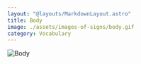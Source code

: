 ```yaml
---
layout: "@layouts/MarkdownLayout.astro"
title: Body
image: ./assets/images-of-signs/body.gif
category: Vocabulary
---
```


![Body](@signs/body.gif)
